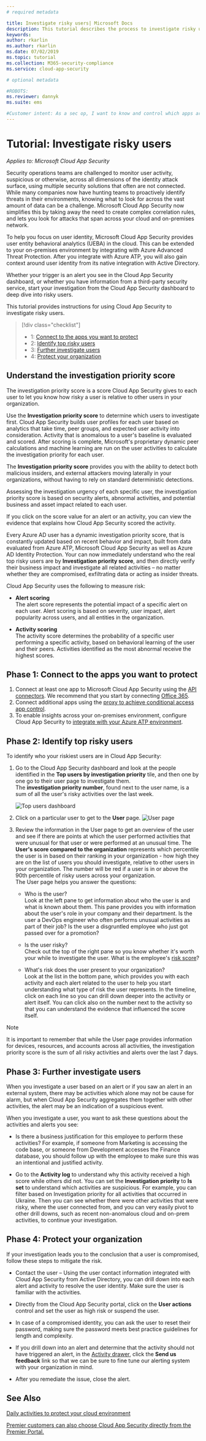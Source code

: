 ```yaml
---
# required metadata

title: Investigate risky users| Microsoft Docs
description: This tutorial describes the process to investigate risky users in Microsoft Cloud App Security, across hybrid environments, by integrating with Azure ATP.
keywords:
author: rkarlin
ms.author: rkarlin
ms.date: 07/02/2019
ms.topic: tutorial
ms.collection: M365-security-compliance
ms.service: cloud-app-security

# optional metadata

#ROBOTS:
ms.reviewer: dannyk
ms.suite: ems

#Customer intent: As a sec op, I want to know and control which apps are used in my org so that I can harden my organization's security.
---
```


# Tutorial: Investigate risky users

*Applies to: Microsoft Cloud App Security*

Security operations teams are challenged to monitor user activity, suspicious or otherwise, across all dimensions of the identity attack surface, using multiple security solutions that often are not connected. While many companies now have hunting teams to proactively identify threats in their environments, knowing what to look for across the vast amount of data can be a challenge. Microsoft Cloud App Security now simplifies this by taking away the need to create complex correlation rules, and lets you look for attacks that span across your cloud and on-premises network.

To help you focus on user identity, Microsoft Cloud App Security provides user entity behavioral analytics (UEBA) in the cloud. This can be extended to your on-premises environment by integrating with Azure Advanced Threat Protection. After you integrate with Azure ATP, you will also gain context around user identity from its native integration with Active Directory.


Whether your trigger is an alert you see in the Cloud App Security dashboard, or whether you have information from a third-party security service, start your investigation from the Cloud App Security dashboard to deep dive into risky users.  

This tutorial provides instructions for using Cloud App Security to investigate risky users.

> [!div class="checklist"]
> * 1: [Connect to the apps you want to protect](#connect-apps-protect)
> * 2: [Identify top risky users](#identify)
> * 3: [Further investigate users](#investigate)
> * 4: [Protect your organization](#protect)


## Understand the investigation priority score <a name ="risk-score"></a>

The investigation priority score is a score Cloud App Security gives to each user to let you know how risky a user is relative to other users in your organization.
    
Use the **Investigation priority score** to determine which users to investigate first. Cloud App Security builds user profiles for each user based on analytics that take time, peer groups, and expected user activity into consideration. Activity that is anomalous to a user's baseline is evaluated and scored. After scoring is complete, Microsoft's proprietary dynamic peer calculations and machine learning are run on the user activities to calculate the investigation priority for each user. 

The **Investigation priority score** provides you with the ability to detect both malicious insiders, and external attackers moving laterally in your organizations, without having to rely on standard deterministic detections.

Assessing the investigation urgency of each specific user, the investigation priority score is based on security alerts, abnormal activities, and potential business and asset impact related to each user. 

If you click on the score value for an alert or an activity, you can view the evidence that explains how Cloud App Security scored the activity.

Every Azure AD user has a dynamic investigation priority score, that is constantly updated based on recent behavior and impact, built from data evaluated from Azure ATP, Microsoft Cloud App Security as well as Azure AD Identity Protection. Your can now immediately understand who the real top risky users are by **Investigation priority score**, and then directly verify their business impact and investigate all related activities – no matter whether they are compromised, exfiltrating data or acting as insider threats.

Cloud App Security uses the following to measure risk: 

- **Alert scoring**<br>The alert score represents the potential impact of a specific alert on each user. Alert scoring is based on severity, user impact, alert popularity across users, and all entities in the organization.

- **Activity scoring**<br> The activity score determines the probability of a specific user performing a specific activity, based on behavioral learning of the user and their peers. Activities identified as the most abnormal receive the highest scores. 

## Phase 1: Connect to the apps you want to protect<a name="connect-apps-protect"></a>

1. Connect at least one app to Microsoft Cloud App Security using the [API connectors](enable-instant-visibility-protection-and-governance-actions-for-your-apps.md). We recommend that you start by connecting [Office 365](connect-office-365-to-microsoft-cloud-app-security.md). 
1. Connect additional apps using the [proxy to achieve conditional access app control](proxy-deployment-aad.md).
1. To enable insights across your on-premises environment, configure Cloud App Security to [integrate with your Azure ATP environment](aatp-integration.md).

## Phase 2: Identify top risky users<a name="identify"></a>

To identify who your riskiest users are in Cloud App Security:

1. Go to the Cloud App Security dashboard and look at the people identified in the **Top users by investigation priority** tile, and then one by one go to their user page to investigate them. <br>The **investigation priority number**, found next to the user name, is a sum of all the user's risky activities over the last week. 

   ![Top users dashboard](./media/dashboard-top-users.png) 

2. Click on a particular user to get to the **User** page. 
   ![User page](./media/user-page.png) 

4. Review the information in the User page to get an overview of the user and see if there are points at which the user  performed activities that were unusual for that user or were performed at an unusual time. The **User's score compared to the organization** represents which percentile the user is in based on their ranking in your organization - how high they are on the list of users you should investigate, relative to other users in your organization. The number will be red if a user is in or above the 90th percentile of risky users across your organization.<br>The User page helps you answer the questions:
	- Who is the user?<br>Look at the left pane to get information about who the user is and what is known about them. This pane provides you with information about the user's role in your company and their department. Is the user a DevOps engineer who often performs unusual activities as part of their job? Is the user a disgruntled employee who just got passed over for a promotion?
	  
   - Is the user risky?<br>Check out the top of the right pane so you know whether it's worth your while to investigate the user. What is the employee's [risk score](#risk-score)?
	
   - What's risk does the user present to your organization?<br>Look at the list in the bottom pane, which provides you with each activity and each alert related to the user to help you start understanding what type of risk the user represents. In the timeline, click on each line so you can drill down deeper into the activity or alert itself. You can click also on the number next to the activity so that you can understand the evidence that influenced the score itself.

  >[!NOTE]
  >It is important to remember that while the User page provides information for devices, resources, and accounts across all activities, the investigation priority score is the sum of all risky activities and alerts over the last 7 days.
 
 
## Phase 3: Further investigate users<a name="investigate"></a>

When you investigate a user based on an alert or if you saw an alert in an external system, there may be activities which alone may not be cause for alarm, but when Cloud App Security aggregates them together with other activities, the alert may be an indication of a suspicious event.
 
When you investigate a user, you want to ask these questions about the activities and alerts you see:
- Is there a business justification for this employee to perform these activities? For example, if someone from Marketing is accessing the code base, or someone from Development accesses the Finance database, you should follow up with the employee to make sure this was an intentional and justified activity.

- Go to the **Activity log** to understand why this activity received a high score while others did not. You can set the **Investigation priority** to **Is set** to understand which activities are suspicious. For example, you can filter based on Investigation priority for all activities that occurred in Ukraine. Then you can see whether there were other activities that were risky, where the user connected from, and you can very easily pivot to other drill downs, such as recent non-anomalous cloud and on-prem activities, to continue your investigation.




## Phase 4: Protect your organization<a name="protect"></a>

If your investigation leads you to the conclusion that a user is compromised, follow these steps to mitigate the risk.

- Contact the user – Using the user contact information integrated with Cloud App Security from Active Directory, you can drill down into each alert and activity to resolve the user identity. Make sure the user is familiar with the activities.

- Directly from the Cloud App Security portal, click on the **User actions** control and set the user as high risk or suspend the user.
- In case of a compromised identity, you can ask the user to reset their password, making sure the password meets best practice guidelines for length and complexity.
- If you drill down into an alert and determine that the activity should not have triggered an alert, in the [Activity drawer](activity-filters.md), click the **Send us feedback** link so that we can be sure to fine tune our alerting system with your organization in mind.
- After you remediate the issue, close the alert.


## See Also  
[Daily activities to protect your cloud environment](daily-activities-to-protect-your-cloud-environment.md)   

[Premier customers can also choose Cloud App Security directly from the Premier Portal.](https://premier.microsoft.com/)  
  
  
